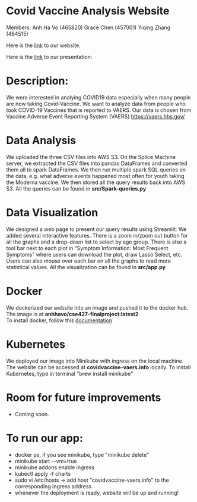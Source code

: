 # Covid Vaccine Analysis Website 

Members:
Anh Ha Vo (465820)
Grace Chen (457001)
Yiqing Zhang (464515)

Here is the [link](http://3.140.146.214:8501/) to our website.

Here is the [link](https://docs.google.com/presentation/d/1ZDso8ozNYUeNIeNqH7aPHa4RfmYP0OogNlmidDm01z4/edit#slide=id.gd5d4def508_0_565) to our presentation:

# Description:
We were interested in analying COVID19 data especially when many people are now taking Covid-Vaccine. We want to analyze data from people who took COVID-19 Vaccines that is reported to VAERS. Our data is chosen from Vaccine Adverse Event Reporting System (VAERS) https://vaers.hhs.gov/

# Data Analysis
We uploaded the three CSV files into AWS S3. On the Splice Machine server, we extracted the CSV files into pandas DataFrames and converted them all to spark DataFrames. We then run multiple spark SQL queries on the data, e.g. what adverse events happened most often for youth taking the Moderna vaccine. We then stored all the query results back into AWS S3.
All the queries can be found in **src/Spark-queries.py**

# Data Visualization
We designed a web page to present our query results using Streamlit. We added several interactive features. There is a zoom in/zoom out button for all the graphs and a drop-down list to select by age group. There is also a tool bar next to each plot in “Symptom Information: Most Frequent Symptoms” where users can download the plot, draw Lasso Select, etc. Users can also mouse over each bar on all the graphs to read more statistical values.
All the visualization can be found in **src/app.py**

# Docker
We dockerized our website into an image and pushed it to the docker hub. The image is at **anhhavo/cse427-finalproject:latest2**\
To install docker, follow this [documentation](https://docs.google.com/presentation/d/1ZAFXAtPQ4YvD2UwwhlDhSmoT0zgeY0sMVansX-XjlbQ/edit?usp=sharing)

# Kubernetes
We deployed our image into Minikube with ingress on the local machine. The website can be accessed at **covidvaccine-vaers.info** locally.
To install Kubernetes, type in terminal "brew install minikube"

# Room for future improvements
- Coming soon.

# To run our app:
- docker ps, if you see minikube, type "minikube delete"
- minikube start --vm=true
- minikube addons enable ingress
- kubectl apply -f charts
- sudo vi /etc/hosts -> add host "covidvaccine-vaers.info" to the corresponding ingress address
- whenever the deployment is ready, website will be up and running!
